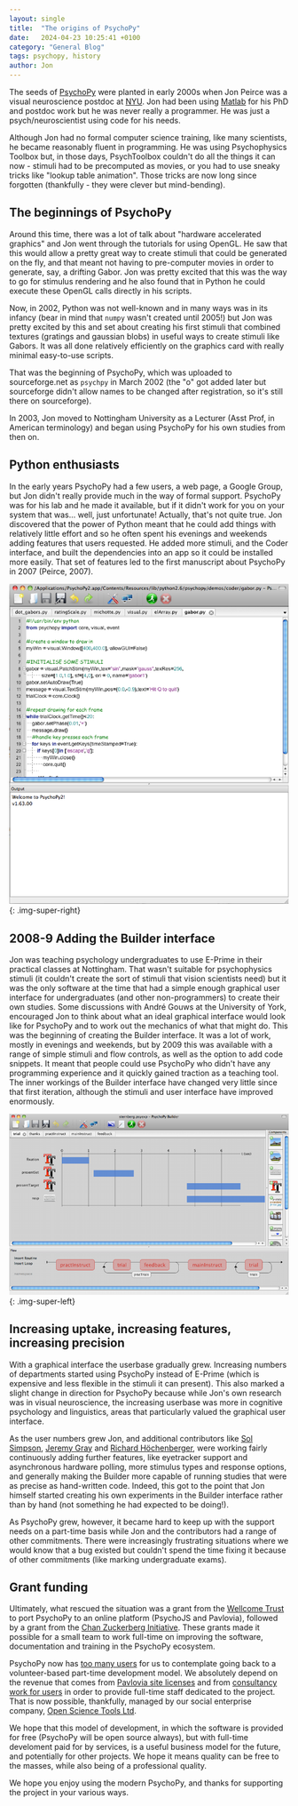 ```yaml
---
layout: single
title:  "The origins of PsychoPy"
date:   2024-04-23 10:25:41 +0100
category: "General Blog"
tags: psychopy, history
author: Jon
---
```


The seeds of [PsychoPy](https://psychopy.org) were planted in early 2000s when Jon Peirce was a visual neuroscience postdoc at [NYU](https://as.nyu.edu/cns.html). Jon had been using [Matlab](https://www.mathworks.com/products/matlab.html) for his PhD and postdoc work but he was never really a programmer. He was just a psych/neuroscientist using code for his needs.

Although Jon had no formal computer science training, like many scientists, he became reasonably fluent in programming. He was using Psychophysics Toolbox but, in those days, PsychToolbox couldn't do all the things it can now - stimuli had to be precomputed as movies, or you had to use sneaky tricks like "lookup table animation". Those tricks are now long since forgotten (thankfully - they were clever but mind-bending).

## The beginnings of PsychoPy

Around this time, there was a lot of talk about "hardware accelerated graphics" and Jon went through the tutorials for using OpenGL. He saw that this would allow a pretty great way to create stimuli that could be generated on the fly, and that meant not having to pre-computer movies in order to generate, say, a drifting Gabor. Jon was pretty excited that this was the way to go for stimulus rendering and he also found that in Python he could execute these OpenGL calls directly in his scripts. 

Now, in 2002, Python was not well-known and in many ways was in its infancy (bear in mind that `numpy` wasn't created until 2005!) but Jon was pretty excited by this and set about creating his first stimuli that combined textures (gratings and gaussian blobs) in useful ways to create stimuli like Gabors. It was all done relatively efficiently on the graphics card with really minimal easy-to-use scripts. 

That was the beginning of PsychoPy, which was uploaded to sourceforge.net as `psychpy` in March 2002 (the "o" got added later but sourceforge didn't allow names to be changed after registration, so it's still there on sourceforge).

In 2003, Jon moved to Nottingham University as a Lecturer (Asst Prof, in American terminology) and began using PsychoPy for his own studies from then on.

## Python enthusiasts

In the early years PsychoPy had a few users, a web page, a Google Group, but Jon didn't really provide much in the way of formal support. PsychoPy was for his lab and he made it available, but if it didn't work for you on your system that was... well, just unfortunate! Actually, that's not quite true. Jon discovered that the power of Python meant that he could add things with relatively little effort and so he often spent his evenings and weekends adding features that users requested. He added more stimuli, and the Coder interface, and built the dependencies into an app so it could be installed more easily. That set of features led to the first manuscript about PsychoPy in 2007 (Peirce, 2007).

![Screenshot of version 1.6 Coder Interface](/assets/images/coder.png){: .img-super-right}

## 2008-9 Adding the Builder interface

Jon was teaching psychology undergraduates to use E-Prime in their practical classes at Nottingham. That wasn't suitable for psychophysics stimuli (it couldn't create the sort of stimuli that vision scientists need) but it was the only software at the time that had a simple enough graphical user interface for undergraduates (and other non-programmers) to create their own studies. Some discussions with André Gouws at the University of York, encouraged Jon to think about what an ideal graphical interface would look like for PsychoPy and to work out the mechanics of what that might do. This was the beginning of creating the Builder interface. It was a lot of work, mostly in evenings and weekends, but by 2009 this was available with a range of simple stimuli and flow controls, as well as the option to add code snippets. It meant that people could use PsychoPy who didn't have any programming experience and it quickly gained traction as a teaching tool. The inner workings of the Builder interface have changed very little since that first iteration, although the stimuli and user interface have improved enormously.

![Screenshot of version 1.6 Builder Interface](/assets/images/builder.png){: .img-super-left}

## Increasing uptake, increasing features, increasing precision

With a graphical interface the userbase gradually grew. Increasing numbers of departments started using PsychoPy instead of E-Prime (which is expensive and less flexible in the stimuli it can present). This also marked a slight change in direction for PsychoPy because while Jon's own research was in visual neuroscience, the increasing userbase was more in cognitive psychology and linguistics, areas that particularly valued the graphical user interface.

As the user numbers grew Jon, and additional contributors like [Sol Simpson](https://github.com/isolver), [Jeremy Gray](https://github.com/jeremygray) and [Richard Höchenberger](https://github.com/hoechenberger), were working fairly continuously adding further features, like eyetracker support and asynchronous hardware polling, more stimulus types and response options, and generally making the Builder more capable of running studies that were as precise as hand-written code. Indeed, this got to the point that Jon himself started creating his own experiments in the Builder interface rather than by hand (not something he had expected to be doing!).

As PsychoPy grew, however, it became hard to keep up with the support needs on a part-time basis while Jon and the contributors had a range of other commitments. There were increasingly frustrating situations where we would know that a bug existed but couldn't spend the time fixing it because of other commitments (like marking undergraduate exams).

## Grant funding

Ultimately, what rescued the situation was a grant from the [Wellcome Trust](https://wellcome.org/) to port PsychoPy to an online platform (PsychoJS and Pavlovia), followed by a grant from the [Chan Zuckerberg Initiative](https://chanzuckerberg.com/). These grants made it possible for a small team to work full-time on improving the software, documentation and training in the PsychoPy ecosystem. 

PsychoPy now has [too many users](https://usage.psychopy.org) for us to contemplate going back to a volunteer-based part-time development model. We absolutely depend on the revenue that comes from [Pavlovia site licenses](https://store.pavlovia.org) and from [consultancy work for users](https://psychopy.org/consultancy.html) in order to provide full-time staff dedicated to the project. That is now possible, thankfully, managed by our social enterprise company, [Open Science Tools Ltd](https://www.opensciencetools.org). 

We hope that this model of development, in which the software is provided for free (PsychoPy will be open source always), but with full-time develoment paid for by services, is a useful business model for the future, and potentially for other projects. We hope it means quality can be free to the masses, while also being of a professional quality.

We hope you enjoy using the modern PsychoPy, and thanks for supporting the project in your various ways.
